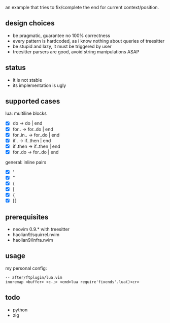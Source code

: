 an example that tries to fix/complete the end for current context/position.

## design choices
* be pragmatic, guarantee no 100% correctness
* every pattern is hardcoded, as i know nothing about queries of treesitter
* be stupid and lazy, it must be triggered by user
* treesitter parsers are good, avoid string manipulations ASAP

## status
* it is not stable
* its implementation is ugly

## supported cases

lua: multiline blocks
* [x] do           -> do | end
* [x] for..        -> for..do | end
* [x] for..in..    -> for..do | end
* [x] if..         -> if..then | end
* [x] if..then     -> if..then | end
* [x] for..do      -> for..do | end

general: inline pairs
* [x] '
* [x] "
* [x] (
* [x] [
* [x] {
* [x] [[

## prerequisites
* neovim 0.9.* with treesitter
* haolian9/squirrel.nvim
* haolian9/infra.nvim

## usage
my personal config:
```
-- after/ftplugin/lua.vim
inoremap <buffer> <c-;> <cmd>lua require'fixends'.lua()<cr>
```

## todo
* python
* zig

